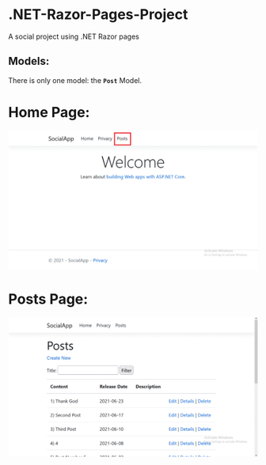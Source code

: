 # .NET-Razor-Pages-Project


A social project using .NET Razor pages



## Models:

There is only one model: the **`Post`** Model.




# Home Page:
<img src="images/home.gif">



# Posts Page:
<img src="images/posts.gif">








